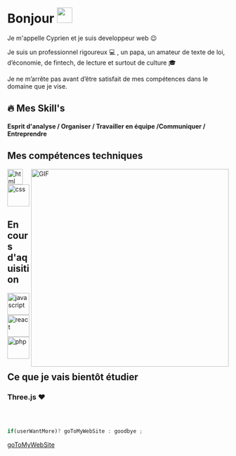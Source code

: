# Bonjour <img src="https://user-images.githubusercontent.com/94997340/163552023-879f6f4d-2445-452c-8172-eeaa3addc405.gif" width="35">


Je m'appelle Cyprien et je suis developpeur web :wink:

Je suis  un professionnel rigoureux :computer: , un papa, un amateur de texte de loi, d’économie, de fintech, de lecture et surtout de culture :mortar_board:

Je ne m’arrête pas avant d’être satisfait de mes compétences dans le domaine que je vise.





## :fire: Mes Skill's

 #### Esprit d'analyse / Organiser / Travailler en équipe /Communiquer / Entreprendre

##  Mes compétences techniques
<img align="right" alt="GIF" src="https://user-images.githubusercontent.com/94997340/163558286-27617ea3-93f4-4665-972c-1db03a9d91a9.gif" width="450" />


<img  alt="html" src="https://user-images.githubusercontent.com/94997340/163558998-28322c35-33fa-4845-9a33-9b02a395d280.svg" width="35" />       <img alt="css" src="https://user-images.githubusercontent.com/94997340/163559017-c878d216-2bf5-4380-9e13-3edf5ed29f1f.svg" width="50" />




##  En cours d'aquisition 
<img  alt="javascript" src="https://user-images.githubusercontent.com/94997340/163558960-9a601152-4391-436f-9e03-c3b4f2a194e8.svg" width="50" />     <img alt="react" src="https://user-images.githubusercontent.com/94997340/163558983-049646d4-04fc-4d42-bdfd-9c27aa13a540.svg" width="50" />     <img alt="php" src="https://user-images.githubusercontent.com/94997340/163558952-f29088a9-6f18-4612-9b73-2a9a75a075dd.svg" width="50" />


##  Ce que je vais bientôt étudier



### Three.js  :heart:

 <br/>
  


```javascript

if(userWantMore)? goToMyWebSite : goodbye ;
```
[goToMyWebSite](https://macandidaturechezoclock.fr)
